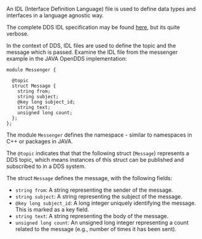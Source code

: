 An IDL (Interface Definition Language) file is used to define data types and interfaces in a language agnostic way. 

The complete DDS IDL specification may be found [here](obsidian://open?vault=Obsidian&file=DDS%2FSupporting%20Documents%2FIDLSpecification.pdf), but its quite verbose.

In the context of DDS, IDL files are used to define the topic and the message which is passed. Examine the IDL file from the messenger example in the JAVA OpenDDS implementation:

```
module Messenger {

  @topic
  struct Message {
    string from;
    string subject;
    @key long subject_id;
    string text;
    unsigned long count;
  };
};
```

The module `Messenger` defines the namespace - similar to namespaces in C++ or packages in JAVA.

The `@topic` indicates that that the following struct (`Message`) represents a DDS topic, which means instances of this struct can be published and subscribed to in a DDS system.

The struct `Message` defines the message, with the following fields:
- `string from`: A string representing the sender of the message.
- `string subject`: A string representing the subject of the message.
- `@key long subject_id`: A long integer uniquely identifying the message. This is marked as a key field.
- `string text`: A string representing the body of the message.
- `unsigned long count`: An unsigned long integer representing a count related to the message (e.g., number of times it has been sent).

